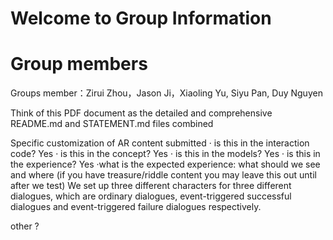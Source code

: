 # Welcome to Group Information 
<h1> Group members</h1>

Groups member：Zirui Zhou，Jason Ji，Xiaoling Yu,   Siyu Pan, Duy Nguyen


Think of this PDF document as the detailed and comprehensive README.md and STATEMENT.md files combined
 
Specific customization of AR content submitted
· is this in the interaction code?
Yes
· is this in the concept?
Yes
· is this in the models?
Yes
· is this in the experience?
Yes
·what is the expected experience: what should we see and where (if you have treasure/riddle content you may leave this out until after we test)
We set up three different characters for three different dialogues, which are ordinary dialogues, event-triggered successful dialogues and event-triggered failure dialogues respectively.

other ?
